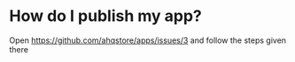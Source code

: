 # How do I publish my app?

Open https://github.com/ahqstore/apps/issues/3 and follow the steps given there
